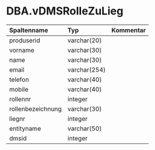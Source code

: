 # DBA.vDMSRolleZuLieg

|Spaltenname|Typ|Kommentar|
|:----------|:--|:--------|
|produserid|varchar(20)||
|vorname|varchar(30)||
|name|varchar(30)||
|email|varchar(254)||
|telefon|varchar(40)||
|mobile|varchar(40)||
|rollennr|integer||
|rollenbezeichnung|varchar(30)||
|liegnr|integer||
|entityname|varchar(50)||
|dmsid|integer||
